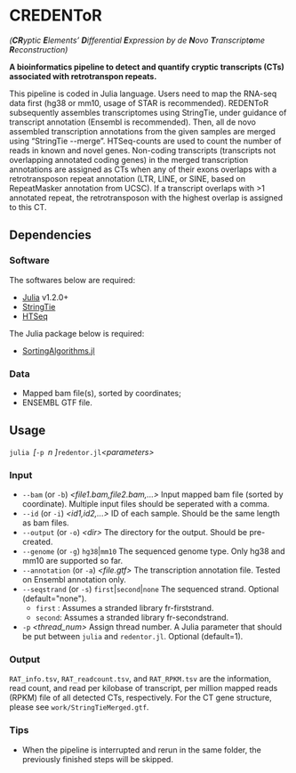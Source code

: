 # CREDENToR 
_(**CR**yptic **E**lements’ **D**ifferential **E**xpression by de **N**ovo **T**ranscript**o**me **R**econstruction)_

**A bioinformatics pipeline to detect and quantify cryptic transcripts (CTs) associated with retrotranspon repeats.**

This pipeline is coded in Julia language. Users need to map the RNA-seq data first (hg38 or mm10, usage of STAR is recommended). REDENToR subsequently assembles transcriptomes using StringTie, under guidance of transcript annotation (Ensembl is recommended). Then, all de novo assembled transcription annotations from the given samples are merged using “StringTie --merge”. HTSeq-counts are used to count the number of reads in known and novel genes. Non-coding transcripts (transcripts not overlapping annotated coding genes) in the merged transcription annotations are assigned as CTs when any of their exons overlaps with a retrotransposon repeat annotation (LTR, LINE, or SINE, based on RepeatMasker annotation from UCSC). If a transcript overlaps with >1 annotated repeat, the retrotransposon with the highest overlap is assigned to this CT.

## Dependencies
### Software
The softwares below are required:
- [Julia](https://julialang.org/) v1.2.0+
- [StringTie](https://ccb.jhu.edu/software/stringtie/)
- [HTSeq](https://htseq.readthedocs.io/en/release_0.11.1/)

The Julia package below is required:
- [SortingAlgorithms.jl](https://github.com/JuliaCollections/SortingAlgorithms.jl)

### Data
- Mapped bam file(s), sorted by coordinates;
- ENSEMBL GTF file.

## Usage
`julia `_\[_`-p `_n \]_` redentor.jl `_\<parameters\>_

### Input
- `--bam` (or `-b`) _\<file1.bam,file2.bam,...\>_ Input mapped bam file (sorted by coordinate). Multiple input files should be seperated with a comma.
- `--id`  (or `-i`) _\<id1,id2,...\>_ ID of each sample. Should be the same length as bam files.
- `--output` (or `-o`) _\<dir\>_ The directory for the output. Should be pre-created.
- `--genome` (or `-g`) `hg38`|`mm10` The sequenced genome type. Only hg38 and mm10 are supported so far.
- `--annotation` (or `-a`) _\<file.gtf\>_ The transcription annotation file. Tested on Ensembl annotation only.
- `--seqstrand` (or `-s`) `first`|`second`|`none`  The sequenced strand. Optional (default="none").
  - `first` : Assumes a stranded library fr-firststrand.
  - `second`: Assumes a stranded library fr-secondstrand.
- `-p` _\<thread_num\>_ Assign thread number. A Julia parameter that should be put between `julia` and `redentor.jl`. Optional (default=1).

### Output
`RAT_info.tsv`, `RAT_readcount.tsv`, and `RAT_RPKM.tsv` are the information, read count, and read per kilobase of transcript, per million mapped reads (RPKM) file of all detected CTs, respectively. For the CT gene structure, please see `work/StringTieMerged.gtf`.

### Tips
- When the pipeline is interrupted and rerun in the same folder, the previously finished steps will be skipped.
